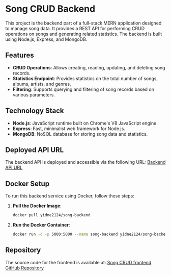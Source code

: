 # Song CRUD Backend

This project is the backend part of a full-stack MERN application designed to manage song data. It provides a REST API for performing CRUD operations on songs and generating related statistics. The backend is built using Node.js, Express, and MongoDB.

## Features

- **CRUD Operations**: Allows creating, reading, updating, and deleting song records.
- **Statistics Endpoint**: Provides statistics on the total number of songs, albums, artists, and genres.
- **Filtering**: Supports querying and filtering of song records based on various parameters.

## Technology Stack

- **Node.js**: JavaScript runtime built on Chrome's V8 JavaScript engine.
- **Express**: Fast, minimalist web framework for Node.js.
- **MongoDB**: NoSQL database for storing song data and statistics.

## Deployed API URL

The backend API is deployed and accessible via the following URL:
[Backend API URL](https://song-backend-psdi.onrender.com/api/song)

## Docker Setup

To run this backend service using Docker, follow these steps:

1. **Pull the Docker Image**:

   ```bash
   docker pull yidne2124/song-backend
   ```

2. **Run the Docker Container**:

   ```bash
   docker run -d -p 5000:5000 --name song-backend yidne2124/song-backend
   ```

## Repository

The source code for the frontend is available at: [Song CRUD frontend GitHub Repository](https://github.com/Yidne21/song-frontend)
